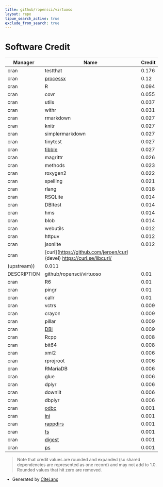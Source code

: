 ```yaml
---
title: github/ropensci/virtuoso
layout: repo
tipue_search_active: true
exclude_from_search: true
---
```

# Software Credit

|Manager|Name|Credit|
|-------|----|------|
|cran|testthat|0.176|
|cran|[processx](https://processx.r-lib.org)|0.12|
|cran|R|0.094|
|cran|covr|0.055|
|cran|utils|0.037|
|cran|withr|0.031|
|cran|rmarkdown|0.027|
|cran|knitr|0.027|
|cran|simplermarkdown|0.027|
|cran|tinytest|0.027|
|cran|[tibble](https://tibble.tidyverse.org/)|0.027|
|cran|magrittr|0.026|
|cran|methods|0.023|
|cran|roxygen2|0.022|
|cran|spelling|0.021|
|cran|rlang|0.018|
|cran|RSQLite|0.014|
|cran|DBItest|0.014|
|cran|hms|0.014|
|cran|blob|0.014|
|cran|webutils|0.012|
|cran|httpuv|0.012|
|cran|jsonlite|0.012|
|cran|[curl](https://github.com/jeroen/curl (devel) https://curl.se/libcurl/
(upstream))|0.011|
|DESCRIPTION|github/ropensci/virtuoso|0.01|
|cran|R6|0.01|
|cran|pingr|0.01|
|cran|callr|0.01|
|cran|vctrs|0.009|
|cran|crayon|0.009|
|cran|pillar|0.009|
|cran|[DBI](https://dbi.r-dbi.org)|0.009|
|cran|Rcpp|0.008|
|cran|bit64|0.008|
|cran|xml2|0.006|
|cran|rprojroot|0.006|
|cran|RMariaDB|0.006|
|cran|glue|0.006|
|cran|dplyr|0.006|
|cran|downlit|0.006|
|cran|dbplyr|0.006|
|cran|[odbc](https://github.com/r-dbi/odbc)|0.001|
|cran|[ini](https://github.com/dvdscripter/ini)|0.001|
|cran|[rappdirs](https://rappdirs.r-lib.org)|0.001|
|cran|[fs](https://fs.r-lib.org)|0.001|
|cran|[digest](https://github.com/eddelbuettel/digest)|0.001|
|cran|[ps](https://github.com/r-lib/ps#readme)|0.001|


> Note that credit values are rounded and expanded (so shared dependencies are represented as one record) and may not add to 1.0. Rounded values that hit zero are removed.


- Generated by [CiteLang](https://github.com/vsoch/citelang)
